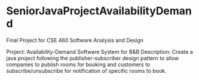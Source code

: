 # SeniorJavaProjectAvailabilityDemand
Final Project for CSE 460 Software Analysis and Design

Project: Availability-Demand Software System for B&B 
Description: Create a java project following the publisher-subscriber design pattern to allow companies to publish rooms for booking and customers to subscribe/unsubscribe for notification of specific rooms to book. 
